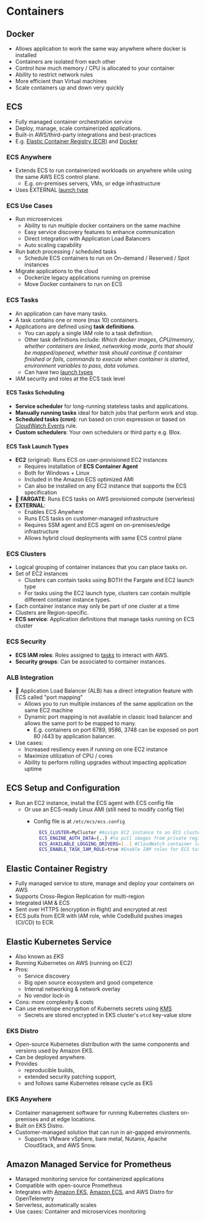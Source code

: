 # Containers

## Docker

- Allows application to work the same way anywhere where docker is installed
- Containers are isolated from each other
- Control how much memory / CPU is allocated to your container
- Ability to restrict network rules
- More efficient than Virtual machines
- Scale containers up and down very quickly

## ECS

- Fully managed container orchestration service
- Deploy, manage, scale containerized applications.
- Built-in AWS/third-party integrations and best-practices
- E.g. [Elastic Container Registry (ECR)](#elastic-container-registry) and [Docker](#docker)

### ECS Anywhere

- Extends ECS to run containerized workloads on anywhere while using the same AWS ECS control plane.
  - E.g. on-premises servers, VMs, or edge infrastructure
- Uses EXTERNAL [launch type](#ecs-task-launch-types)

### ECS Use Cases

- Run microservices
  - Ability to run multiple docker containers on the same machine
  - Easy service discovery features to enhance communication
  - Direct integration with Application Load Balancers
  - Auto scaling capability
- Run batch processing / scheduled tasks
  - Schedule ECS containers to run on On-demand / Reserved / Spot instances
- Migrate applications to the cloud
  - Dockerize legacy applications running on premise
  - Move Docker containers to run on ECS

### ECS Tasks

- An application can have many tasks.
- A task contains one or more (max 10) containers.
- Applications are defined using **task definitions**.
  - You can apply a single IAM role to a task definition.
  - Other task definitions include: *Which docker images*, *CPU/memory*, *whether containers are linked*, *networking mode*, *ports that should be mapped/opened*, *whether task should continue if container finished or fails*, *commands to execute when container is started*, *environment variables to pass*, *data volumes*.
  - Can have two [launch types](#ecs-task-launch-types)
- IAM security and roles at the ECS task level

#### ECS Tasks Scheduling

- **Service scheduler** for long-running stateless tasks and applications.
- **Manually running tasks** ideal for batch jobs that perform work and stop.
- **Scheduled tasks (cron)**: run based on cron expression or based on [CloudWatch Events](./03-01-monitoring-cloudwatch-grafana.md#cloudwatch-events) rule.
- **Custom schedulers**: Your own schedulers or third party e.g. Blox.

#### ECS Task Launch Types

- **EC2** (original): Runs ECS on user-provisioned EC2 instances
  - Requires installation of **ECS Container Agent**
  - Both for Windows + Linux
  - Included in the Amazon ECS optimized AMI
  - Can also be installed on any EC2 instance that supports the ECS specification
- 📝 **FARGATE**: Runs ECS tasks on AWS provisioned compute (serverless)
- **EXTERNAL**:
  - Enables ECS Anywhere
  - Runs ECS tasks on customer-managed infrastructure
  - Requires SSM agent and ECS agent on on-premises/edge infrastructure
  - Allows hybrid cloud deployments with same ECS control plane

### ECS Clusters

- Logical grouping of container instances that you can place tasks on.
- Set of EC2 instances
  - Clusters can contain tasks using BOTH the Fargate and EC2 launch type
  - For tasks using the EC2 launch type, clusters can contain multiple different container instance types.
- Each container instance may only be part of one cluster at a time
- Clusters are Region-specific.
- **ECS service**: Application definitions that manage tasks running on ECS cluster

### ECS Security

- **ECS IAM roles**: Roles assigned to [tasks](#ecs-tasks) to interact with AWS.
- **Security groups**: Can be associated to container instances.

### ALB Integration

- 📝 Application Load Balancer (ALB) has a direct integration feature with ECS called "port mapping"
  - Allows you to run multiple instances of the same application on the same EC2 machine
  - Dynamic port mapping is not available in classic load balancer and allows the same port to be mapped to many.
    - E.g. containers on port 6789, 9586, 3748 can be exposed on port 80 /443 by application balancer.
- Use cases:
  - Increased resiliency even if running on one EC2 instance
  - Maximize utilization of CPU / cores
  - Ability to perform rolling upgrades without impacting application uptime

## ECS Setup and Configuration

- Run an EC2 instance, install the ECS agent with ECS config file
  - Or use an ECS-ready Linux AMI (still need to modify config file)
    - Config file is at `/etc/ecs/ecs.config`

      ```bash
        ECS_CLUSTER=MyCluster #Assign EC2 instance to an ECS cluster
        ECS_ENGINE_AUTH_DATA={..} #to pull images from private registries
        ECS_AVAILABLE_LOGGING_DRIVERS=[..] #CloudWatch container logging
        ECS_ENABLE_TASK_IAM_ROLE=true #Enable IAM roles for ECS tasks
      ```

## Elastic Container Registry

- Fully managed service to store, manage and deploy your containers on AWS
- Supports Cross-Region Replication for multi-region
- Integrated IAM & ECS
- Sent over HTTPS (encryption in flight) and encrypted at rest
- ECS pulls from ECR with IAM role, while CodeBuild pushes images (CI/CD) to ECR.

## Elastic Kubernetes Service

- Also known as *EKS*
- Running Kubernetes on AWS (running on EC2)
- Pros:
  - Service discovery
  - Big open source ecosystem and good competence
  - Internal networking & network overlay
  - No vendor lock-in
- Cons: more complexity & costs
- Can use envelope encryption of Kubernets secrets using [KMS](./02-03-security-encryption-ssm-kms-secrets-manager-certificate-manager.md#aws-key-management-service)
  - Secrets are stored encrypted in EKS cluster's `etcd` key-value store

### EKS Distro

- Open-source Kubernetes distribution with the same components and versions used by Amazon EKS.
- Can be deployed anywhere.
- Provides
  - reproducible builds,
  - extended security patching support,
  - and follows same Kubernetes release cycle as EKS

### EKS Anywhere

- Container management software for running Kubernetes clusters on-premises and at edge locations.
- Built on EKS Distro.
- Customer-managed solution that can run in air-gapped environments.
  - Supports VMware vSphere, bare metal, Nutanix, Apache CloudStack, and AWS Snow.

## Amazon Managed Service for Prometheus

- Managed monitoring service for containerized applications
- Compatible with open-source Prometheus
- Integrates with [Amazon EKS](#elastic-kubernetes-service), [Amazon ECS](#ecs), and AWS Distro for OpenTelemetry
- Serverless, automatically scales
- Use cases: Container and microservices monitoring
